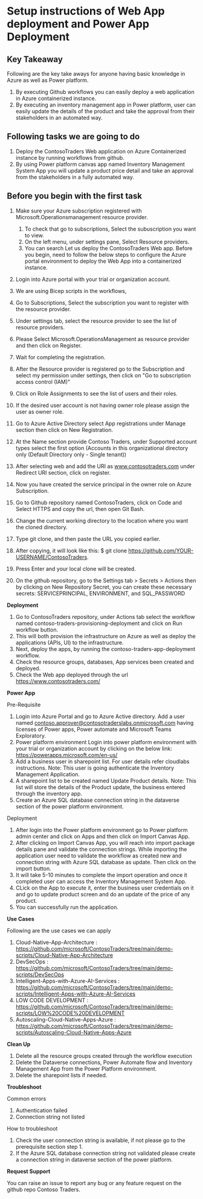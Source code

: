 <html><h1> Setup instructions of Web App deployment and Power App Deployment </h1></html>

**Key Takeaway**
-----------------------------------------------------------------------------------------------------------------------------------------------------------------------
Following are the key take aways for anyone having basic knowledge in Azure as well as Power platform.

1. By executing Github workflows you can easily deploy a web application in Azure containerized instance.
2. By executing an inventory management app in Power platform, user can easily update the details of the product and take the approval from their stakeholders in an automated way.

**Following tasks we are going to do**
-----------------------------------------------------------------------------------------------------------------------------------------------------------------------
1. Deploy the ContosoTraders Web application on Azure Containerized instance by running workflows from github.
2. By using Power platform canvas app named Inventory Management System App you will update a product price detail and take an approval from the stakeholders in a fully automated way.

**Before you begin with the first task**
-----------------------------------------------------------------------------------------------------------------------------------------------------------------------
1. Make sure your Azure subscription registered with Microsoft.Operationsmanagement resource provider.
    1. To check that go to subscriptions, Select the subuscription you want to view.
    2. On the left menu, under settings pane, Select Resource providers.
    3. You can search
Let us deploy the ContosoTraders Web app. Before you begin, need to follow the below steps to configure the Azure portal environment to deploy the Web App into a containerized instance. 

1. Login into Azure portal with your trial or organization account.
2. We are using Bicep scripts in the workflows, 
3. Go to Subscriptions, Select the subscription you want to register with the resource provider.
4. Under settings tab, select the resource provider to see the list of resource providers.
5. Please Select Microsoft.OperationsManagement as resource provider and then click on Register.
6. Wait for completing the registration.
7. After the Resource provider is registered go to the Subscription and select my permission under settings, then click on "Go to subscription access control (IAM)"
8. Click on Role Assignments to see the list of users and their roles.
9. If the desired user account is not having owner role please assign the user as owner role.
10. Go to Azure Active Directory select App registrations under Manage section then click on New Registration.
11. At the Name section provide Contoso Traders, under Supported account types select the first option (Accounts in this organizational directory only (Default Directory only - Single tenant))
12.  After selecting web and add the URI as www.contosotraders.com under Redirect URI section, click on register.
13.  Now you have created the service principal in the owner role on Azure Subscription.
14. Go to Github repository named ContosoTraders, click on Code and Select HTTPS and copy the url, then open Git Bash.
15. Change the current working directory to the location where you want the cloned directory.
16. Type git clone, and then paste the URL you copied earlier.
17. After copying, it will look like this: $ git clone https://github.com/YOUR-USERNAME/ContosoTraders.
18. Press Enter and your local clone will be created.
19. On the github repository, go to the Settings tab > Secrets > Actions then by clicking on New Repository Secret, you can create these necessary secrets: SERVICEPRINCIPAL, ENVIRONMENT, and SQL_PASSWORD  

**Deployment**
1. Go to ContosoTraders repository, under Actions tab select the workflow named contoso-traders-provisioning-deployment and click on Run workflow button.
2. This will both provision the infrastructure on Azure as well as deploy the applications (APIs, UI) to the infrastructure.
2. Next, deploy the apps, by running the contoso-traders-app-deployment workflow.
3. Check the resource groups, databases, App services been created and deployed.
4. Check the Web app deployed through the url https://www.contosotraders.com/

**Power App**

  Pre-Requisite
1.	Login into Azure Portal and go to Azure Active directory. Add a user named contoso.approver@contosotraderslabs.onmicrosoft.com having licenses of Power apps, Power automate and Microsoft Teams Exploratory.
2.	Power platform environment Login into power platform environment with your trial or organization account by clicking on the below link: https://powerapps.microsoft.com/en-us/
3.	Add a business user in sharepoint list. For user details refer cloudlabs instructions. Note: This user is going authenticate the Inventory Management Application.
4.	A sharepoint list to be created named Update Product details. Note: This list will store the details of the Product update, the business entered through the inventory app.
5.	Create an Azure SQL database connection string in the dataverse section of the power platform environment.

  Deployment

1.	After login into the Power platform environment go to Power platform admin center and click on Apps and then click on Import Canvas App.
2.	After clicking on Import Canvas App, you will reach into import package details pane and validate the connection strings. While importing the application user need to validate the workflow as created new and connection string with Azure SQL database as update. Then click on the import button.
3.	It will take 5-10 minutes to complete the import operation and once it completed user can access the Inventory Management System App.
4.	CLick on the App to execute it, enter the business user credentials on it and go to update product screen and do an update of the price of any product.
5.	You can successfully run the application.


**Use Cases**

Following are the use cases we can apply

1. Cloud-Native-App-Architecture            : https://github.com/microsoft/ContosoTraders/tree/main/demo-scripts/Cloud-Native-App-Architecture
2. DevSecOps                                : https://github.com/microsoft/ContosoTraders/tree/main/demo-scripts/DevSecOps
3. Intelligent-Apps-with-Azure-AI-Services  : https://github.com/microsoft/ContosoTraders/tree/main/demo-scripts/Intelligent-Apps-with-Azure-AI-Services
4. LOW CODE DEVELOPMENT                     : https://github.com/microsoft/ContosoTraders/tree/main/demo-scripts/LOW%20CODE%20DEVELOPMENT
5. Autoscaling-Cloud-Native-Apps-Azure      : https://github.com/microsoft/ContosoTraders/tree/main/demo-scripts/Autoscaling-Cloud-Native-Apps-Azure

**Clean Up**

1. Delete all the resource groups created through the workflow execution
2. Delete the Dataverse connections, Power Automate flow and Inventory Management App from the Power Platform environment.
3. Delete the sharepoint lists if needed.

**Troubleshoot**

  Common errors
1.	Authentication failed
2.	Connection string not listed

  How to troubleshoot
  
1.	Check the user connection string is available, if not please go to the prerequisite section step 1.
2.	If the Azure SQL database connection string not validated please create a connection string in dataverse section of the power platform.

**Request Support**

You can raise an issue to report any bug or any feature request on the github repo Contoso Traders.
                                
                                
                                




